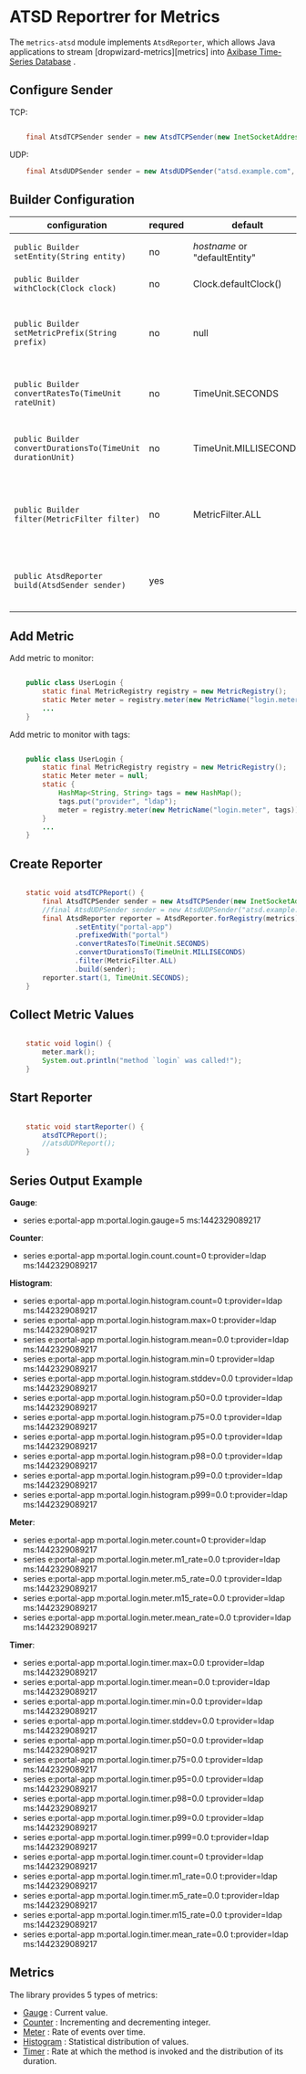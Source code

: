 # ATSD Reportrer for Metrics


The ``metrics-atsd`` module implements ``AtsdReporter``, which allows Java applications to stream [dropwizard-metrics][metrics] into [Axibase Time-Series Database][atsd] .

[atsd]: https://axibase.com/products/axibase-time-series-database

## Configure Sender

TCP:

```java

    final AtsdTCPSender sender = new AtsdTCPSender(new InetSocketAddress("atsd.example.com", 8081));
```

UDP:

```java
    final AtsdUDPSender sender = new AtsdUDPSender("atsd.example.com", 8082);
```

## Builder Configuration


| **configuration**                                            | **requred** | **default**                   |                    **description**                         |
|--------------------------------------------------------------|-------------|-------------------------------|------------------------------------------------------------|
| ``public Builder setEntity(String entity)``                  | no          | *hostname* or "defaultEntity" |         Application name or hostname                       |
| ``public Builder withClock(Clock clock)``                    | no          | Clock.defaultClock()          |         Clock instance                                     |
| ``public Builder setMetricPrefix(String prefix)``            | no          | null                          |         Prefix metric names with the specified string      |
| ``public Builder convertRatesTo(TimeUnit rateUnit)``         | no          | TimeUnit.SECONDS              |         Convert rates to the specified period              |
| ``public Builder convertDurationsTo(TimeUnit durationUnit)`` | no          | TimeUnit.MILLISECONDS         |         Convert durations to the specified period          |
| ``public Builder filter(MetricFilter filter)``               | no          | MetricFilter.ALL              |         Only report metrics matching the specified filter  |
| ``public AtsdReporter build(AtsdSender sender)``             | yes         |                               |         Sending metrics using the specified AtsdSender     |


## Add Metric

Add metric to monitor:

```java

    public class UserLogin {
        static final MetricRegistry registry = new MetricRegistry();
        static Meter meter = registry.meter(new MetricName("login.meter"));;
        ...
    }
```

Add metric to monitor with tags:

```java

    public class UserLogin {
        static final MetricRegistry registry = new MetricRegistry();
        static Meter meter = null;
        static {
            HashMap<String, String> tags = new HashMap();
            tags.put("provider", "ldap");
            meter = registry.meter(new MetricName("login.meter", tags));
        }
        ...
    }
```

## Create Reporter

```java

    static void atsdTCPReport() {
        final AtsdTCPSender sender = new AtsdTCPSender(new InetSocketAddress("atsd.example.com", 8081));
        //final AtsdUDPSender sender = new AtsdUDPSender("atsd.example.com", 8082);
        final AtsdReporter reporter = AtsdReporter.forRegistry(metrics)
                .setEntity("portal-app")
                .prefixedWith("portal")
                .convertRatesTo(TimeUnit.SECONDS)
                .convertDurationsTo(TimeUnit.MILLISECONDS)
                .filter(MetricFilter.ALL)
                .build(sender);
        reporter.start(1, TimeUnit.SECONDS);
    }
```

## Collect Metric Values

```java

    static void login() {
        meter.mark();
        System.out.println("method `login` was called!");
    }
```

## Start Reporter

```java

    static void startReporter() {
        atsdTCPReport();
        //atsdUDPReport();
    }
```

## Series Output Example

**Gauge**:

* series e:portal-app m:portal.login.gauge=5 ms:1442329089217

**Counter**:

* series e:portal-app m:portal.login.count.count=0 t:provider=ldap ms:1442329089217

**Histogram**:

* series e:portal-app m:portal.login.histogram.count=0 t:provider=ldap ms:1442329089217
* series e:portal-app m:portal.login.histogram.max=0 t:provider=ldap ms:1442329089217
* series e:portal-app m:portal.login.histogram.mean=0.0 t:provider=ldap ms:1442329089217
* series e:portal-app m:portal.login.histogram.min=0 t:provider=ldap ms:1442329089217
* series e:portal-app m:portal.login.histogram.stddev=0.0 t:provider=ldap ms:1442329089217
* series e:portal-app m:portal.login.histogram.p50=0.0 t:provider=ldap ms:1442329089217
* series e:portal-app m:portal.login.histogram.p75=0.0 t:provider=ldap ms:1442329089217
* series e:portal-app m:portal.login.histogram.p95=0.0 t:provider=ldap ms:1442329089217
* series e:portal-app m:portal.login.histogram.p98=0.0 t:provider=ldap ms:1442329089217
* series e:portal-app m:portal.login.histogram.p99=0.0 t:provider=ldap ms:1442329089217
* series e:portal-app m:portal.login.histogram.p999=0.0 t:provider=ldap ms:1442329089217

**Meter**:

* series e:portal-app m:portal.login.meter.count=0 t:provider=ldap ms:1442329089217
* series e:portal-app m:portal.login.meter.m1_rate=0.0 t:provider=ldap ms:1442329089217
* series e:portal-app m:portal.login.meter.m5_rate=0.0 t:provider=ldap ms:1442329089217
* series e:portal-app m:portal.login.meter.m15_rate=0.0 t:provider=ldap ms:1442329089217
* series e:portal-app m:portal.login.meter.mean_rate=0.0 t:provider=ldap ms:1442329089217

**Timer**:

* series e:portal-app m:portal.login.timer.max=0.0 t:provider=ldap ms:1442329089217
* series e:portal-app m:portal.login.timer.mean=0.0 t:provider=ldap ms:1442329089217
* series e:portal-app m:portal.login.timer.min=0.0 t:provider=ldap ms:1442329089217
* series e:portal-app m:portal.login.timer.stddev=0.0 t:provider=ldap ms:1442329089217
* series e:portal-app m:portal.login.timer.p50=0.0 t:provider=ldap ms:1442329089217
* series e:portal-app m:portal.login.timer.p75=0.0 t:provider=ldap ms:1442329089217
* series e:portal-app m:portal.login.timer.p95=0.0 t:provider=ldap ms:1442329089217
* series e:portal-app m:portal.login.timer.p98=0.0 t:provider=ldap ms:1442329089217
* series e:portal-app m:portal.login.timer.p99=0.0 t:provider=ldap ms:1442329089217
* series e:portal-app m:portal.login.timer.p999=0.0 t:provider=ldap ms:1442329089217
* series e:portal-app m:portal.login.timer.count=0 t:provider=ldap ms:1442329089217
* series e:portal-app m:portal.login.timer.m1_rate=0.0 t:provider=ldap ms:1442329089217
* series e:portal-app m:portal.login.timer.m5_rate=0.0 t:provider=ldap ms:1442329089217
* series e:portal-app m:portal.login.timer.m15_rate=0.0 t:provider=ldap ms:1442329089217
* series e:portal-app m:portal.login.timer.mean_rate=0.0 t:provider=ldap ms:1442329089217

## Metrics

The library provides 5 types of metrics:

* [Gauge][gauge] : Current value.
* [Counter][counter] : Incrementing and decrementing integer.
* [Meter][meter] : Rate of events over time.
* [Histogram][histogram] : Statistical distribution of values.
* [Timer][timer] : Rate at which the method is invoked and the distribution of its duration.

[gauge]: https://dropwizard.github.io/metrics/3.1.0/getting-started/#gauges
[counter]: https://dropwizard.github.io/metrics/3.1.0/getting-started/#counters
[meter]: https://dropwizard.github.io/metrics/3.1.0/getting-started/#meters
[histogram]: https://dropwizard.github.io/metrics/3.1.0/getting-started/#histograms
[timer]: https://dropwizard.github.io/metrics/3.1.0/getting-started/#timers
[dropwizard-metrics]: https://github.com/dropwizard/metrics